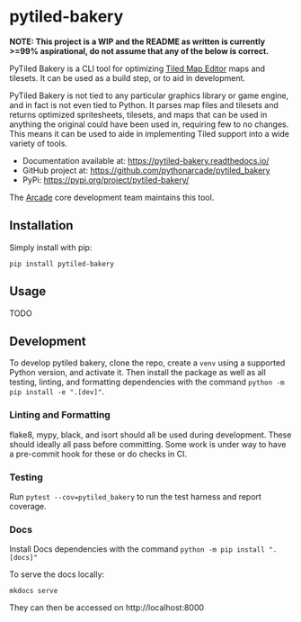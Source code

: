# pytiled-bakery

**NOTE: This project is a WIP and the README as written is currently >=99% aspirational, do not assume that any of the below is correct.**

PyTiled Bakery is a CLI tool for optimizing [Tiled Map Editor](https://www.mapeditor.org/) maps and tilesets. It can be used as a build step, or to aid in development.

PyTiled Bakery is not tied to any particular graphics library or game engine, and in fact is not even tied to Python. It parses map files and tilesets and returns optimized spritesheets, tilesets, and maps that can be used in anything the original could have been used in, requiring few to no changes. This means it can be used to aide in implementing Tiled support into a wide variety of tools.

- Documentation available at: https://pytiled-bakery.readthedocs.io/
- GitHub project at: https://github.com/pythonarcade/pytiled_bakery
- PyPi: https://pypi.org/project/pytiled-bakery/

The [Arcade](https://api.arcade.academy) core development team maintains this tool.

## Installation

Simply install with pip:

```
pip install pytiled-bakery
```

## Usage

TODO

## Development

To develop pytiled bakery, clone the repo, create a `venv` using a supported Python version, and activate it. Then install the package as well as all testing, linting, and formatting dependencies with the command `python -m pip install -e ".[dev]"`.

### Linting and Formatting

flake8, mypy, black, and isort should all be used during development. These should ideally all pass before committing. Some work is under way to have a pre-commit hook for these or do checks in CI.

### Testing

Run `pytest --cov=pytiled_bakery` to run the test harness and report coverage.

### Docs

Install Docs dependencies with the command `python -m pip install ".[docs]"`

To serve the docs locally:

```
mkdocs serve
```

They can then be accessed on http://localhost:8000
